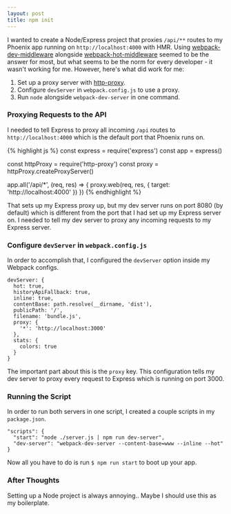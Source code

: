 ```yaml
---
layout: post
title: npm init
---
```


I wanted to create a Node/Express project that proxies `/api/**` routes to my Phoenix app
running on `http://localhost:4000` with HMR. Using [webpack-dev-middleware](https://github.com/webpack/webpack-dev-middleware) alongside [webpack-hot-middleware](https://github.com/glenjamin/webpack-hot-middleware) seemed to be the answer for most, but what seems to be the norm for every developer - it wasn't working for me. However, here's what did work for me:

1. Set up a proxy server with [http-proxy](https://github.com/nodejitsu/node-http-proxy).
2. Configure `devServer` in `webpack.config.js` to use a proxy.
3. Run `node` alongside `webpack-dev-server` in one command.

### Proxying Requests to the API
I needed to tell Express to proxy all incoming `/api` routes to `http://localhost:4000`
which is the default port that Phoenix runs on.


{% highlight js %}
const express = require('express')
const app = express()

const httpProxy = require('http-proxy')
const proxy = httpProxy.createProxyServer()

app.all('/api/*', (req, res) => {
  proxy.web(req, res, {
    target: 'http://localhost:4000'
  })
})
{% endhighlight %}

That sets up my Express proxy up, but my dev server runs on port 8080 (by default)
which is different from the port that I had set up my Express server on. I needed to
tell my dev server to proxy any incoming requests to my Express server.

### Configure `devServer` in `webpack.config.js`
In order to accomplish that, I configured the `devServer` option inside my Webpack configs.

```
devServer: {
  hot: true,
  historyApiFallback: true,
  inline: true,
  contentBase: path.resolve(__dirname, 'dist'),
  publicPath: '/',
  filename: 'bundle.js',
  proxy: {
    '*': 'http://localhost:3000'
  },
  stats: {
    colors: true
  }
}
```

The important part about this is the `proxy` key. This configuration tells my dev server
to proxy every request to Express which is running on port 3000.

### Running the Script
In order to run both servers in one script, I created a couple scripts in my `package.json`.

```
"scripts": {
  "start": "node ./server.js | npm run dev-server",
  "dev-server": "webpack-dev-server --content-base=www --inline --hot"
}
```

Now all you have to do is run `$ npm run start` to boot up your app.


### After Thoughts
Setting up a Node project is always annoying.. Maybe I should use this as my
boilerplate.
